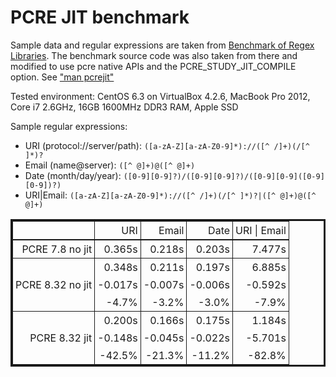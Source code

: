 # PCRE JIT benchmark

Sample data and regular expressions are taken from [Benchmark of Regex Libraries](http://lh3lh3.users.sourceforge.net/reb.shtml).
The benchmark source code was also taken from there and modified to use pcre native APIs and the PCRE_STUDY_JIT_COMPILE option. See ["man pcrejit"](http://www.manpagez.com/man/3/pcrejit/)

Tested environment: CentOS 6.3 on VirtualBox 4.2.6, MacBook Pro 2012, Core i7 2.6GHz, 16GB 1600MHz DDR3 RAM, Apple SSD

Sample regular expressions:

* URI (protocol://server/path): ```([a-zA-Z][a-zA-Z0-9]*)://([^ /]+)(/[^ ]*)?```
* Email (name@server): ```([^ @]+)@([^ @]+)```
* Date (month/day/year): ```([0-9][0-9]?)/([0-9][0-9]?)/([0-9][0-9]([0-9][0-9])?)```
* URI|Email: ```([a-zA-Z][a-zA-Z0-9]*)://([^ /]+)(/[^ ]*)?|([^ @]+)@([^ @]+)```

<table style="border-collapse: collapse; border: solid; text-align: right;">
  <tr>
    <td style="border-style: solid; border-width:0 1px; padding: 4px;"></td>
    <td style="border-style: solid; border-width:0 1px; padding: 4px;">URI</td>
    <td style="border-style: solid; border-width:0 1px; padding: 4px;">Email</td>
    <td style="border-style: solid; border-width:0 1px; padding: 4px;">Date</td>
    <td style="border-style: solid; border-width:0 1px; padding: 4px;">URI | Email</td>
  </tr>
  <tr style="border-style: solid; border-width:2px 0 0 0; padding: 4px;">
    <td style="border-style: solid; border-width:0 1px; padding: 4px;">PCRE 7.8 no jit</td>
    <td style="border-style: solid; border-width:0 1px; padding: 4px;">0.365s</td>
    <td style="border-style: solid; border-width:0 1px; padding: 4px;">0.218s</td>
    <td style="border-style: solid; border-width:0 1px; padding: 4px;">0.203s</td>
    <td style="border-style: solid; border-width:0 1px; padding: 4px;">7.477s</td>
  </tr>
  <tr style="border-style: solid; border-width:1px 0 0 0; padding: 4px;">
    <td style="border-style: solid; border-width:0 1px; padding: 4px;" rowspan="3">PCRE 8.32 no jit</td>
    <td style="border-style: solid; border-width:0 1px; padding: 4px;">0.348s</td>
    <td style="border-style: solid; border-width:0 1px; padding: 4px;">0.211s</td>
    <td style="border-style: solid; border-width:0 1px; padding: 4px;">0.197s</td>
    <td style="border-style: solid; border-width:0 1px; padding: 4px;">6.885s</td>
  </tr>
  <tr>
    <td style="border-style: solid; border-width:0 1px; padding: 4px;">-0.017s</td>
    <td style="border-style: solid; border-width:0 1px; padding: 4px;">-0.007s</td>
    <td style="border-style: solid; border-width:0 1px; padding: 4px;">-0.006s</td>
    <td style="border-style: solid; border-width:0 1px; padding: 4px;">-0.592s</td>
  </tr>
  <tr>
    <td style="border-style: solid; border-width:0 1px; padding: 4px;">-4.7%</td>
    <td style="border-style: solid; border-width:0 1px; padding: 4px;">-3.2%</td>
    <td style="border-style: solid; border-width:0 1px; padding: 4px;">-3.0%</td>
    <td style="border-style: solid; border-width:0 1px; padding: 4px;">-7.9%</td>
  </tr>
  <tr style="border-style: solid; border-width:1px 0 0 0; padding: 4px;">
    <td style="border-style: solid; border-width:0 1px; padding: 4px;" rowspan="3">PCRE 8.32 jit</td>
    <td style="border-style: solid; border-width:0 1px; padding: 4px;">0.200s</td>
    <td style="border-style: solid; border-width:0 1px; padding: 4px;">0.166s</td>
    <td style="border-style: solid; border-width:0 1px; padding: 4px;">0.175s</td>
    <td style="border-style: solid; border-width:0 1px; padding: 4px;">1.184s</td>
  </tr>
  <tr>
    <td style="border-style: solid; border-width:0 1px; padding: 4px;">-0.148s</td>
    <td style="border-style: solid; border-width:0 1px; padding: 4px;">-0.045s</td>
    <td style="border-style: solid; border-width:0 1px; padding: 4px;">-0.022s</td>
    <td style="border-style: solid; border-width:0 1px; padding: 4px;">-5.701s</td>
  </tr>
  <tr>
    <td style="border-style: solid; border-width:0 1px; padding: 4px;">-42.5%</td>
    <td style="border-style: solid; border-width:0 1px; padding: 4px;">-21.3%</td>
    <td style="border-style: solid; border-width:0 1px; padding: 4px;">-11.2%</td>
    <td style="border-style: solid; border-width:0 1px; padding: 4px;">-82.8%</td>
  </tr>
</table>